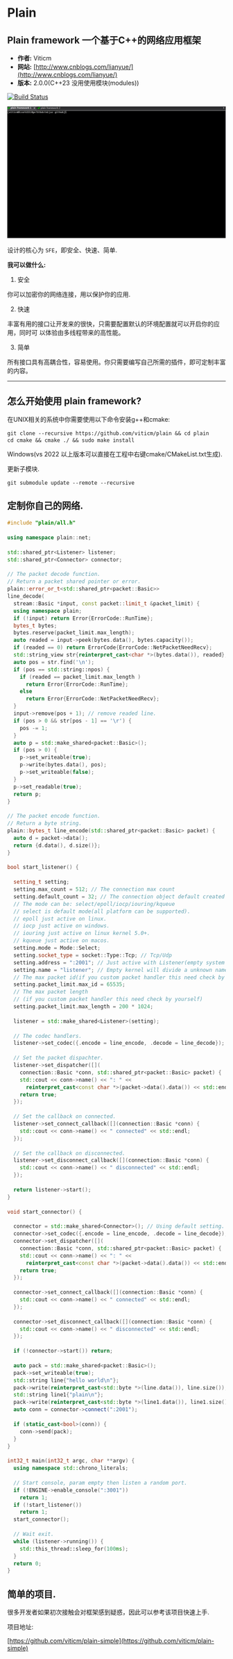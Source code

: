 # Plain #

## Plain framework 一个基于C++的网络应用框架 ##

- **作者:** Viticm
- **网站:** [http://www.cnblogs.com/lianyue/](http://www.cnblogs.com/lianyue/)
- **版本:** 2.0.0(C++23 没用使用模块(modules))

[![Build Status](https://travis-ci.org/viticm/plain.svg)](https://travis-ci.org/viticm/plain)

![img](https://github.com/viticm/plain-simple/blob/master/docs/pf-simple.gif)

设计的核心为 `SFE`，即安全、快速、简单.

**我可以做什么:**

1. 安全

你可以加密你的网络连接，用以保护你的应用.

2. 快速

丰富有用的接口让开发来的很快，只需要配置默认的环境配置就可以开启你的应用，同时可
以体验由多线程带来的高性能。

3. 简单

所有接口具有高耦合性，容易使用。你只需要编写自己所需的插件，即可定制丰富的内容。

----------

## 怎么开始使用 plain framework? ##

在UNIX相关的系统中你需要使用以下命令安装g++和cmake:

```shell
git clone --recursive https://github.com/viticm/plain && cd plain
cd cmake && cmake ./ && sudo make install
```

Windows(vs 2022 以上版本可以直接在工程中右键cmake/CMakeList.txt生成).

更新子模块.

```shell
git submodule update --remote --recursive
```


## 定制你自己的网络. ##

```cpp
#include "plain/all.h"

using namespace plain::net;

std::shared_ptr<Listener> listener;
std::shared_ptr<Connector> connector;

// The packet decode function.
// Return a packet shared pointer or error.
plain::error_or_t<std::shared_ptr<packet::Basic>>
line_decode(
  stream::Basic *input, const packet::limit_t &packet_limit) {
  using namespace plain;
  if (!input) return Error{ErrorCode::RunTime};
  bytes_t bytes;
  bytes.reserve(packet_limit.max_length);
  auto readed = input->peek(bytes.data(), bytes.capacity());
  if (readed == 0) return ErrorCode{ErrorCode::NetPacketNeedRecv};
  std::string_view str{reinterpret_cast<char *>(bytes.data()), readed};
  auto pos = str.find('\n');
  if (pos == std::string::npos) {
    if (readed == packet_limit.max_length )
      return Error{ErrorCode::RunTime};
    else
      return Error{ErrorCode::NetPacketNeedRecv};
  }
  input->remove(pos + 1); // remove readed line.
  if (pos > 0 && str[pos - 1] == '\r') {
    pos -= 1;
  }
  auto p = std::make_shared<packet::Basic>();
  if (pos > 0) {
    p->set_writeable(true);
    p->write(bytes.data(), pos);
    p->set_writeable(false);
  }
  p->set_readable(true);
  return p;
}

// The packet encode function.
// Return a byte string.
plain::bytes_t line_encode(std::shared_ptr<packet::Basic> packet) {
  auto d = packet->data();
  return {d.data(), d.size()};
}

bool start_listener() {

  setting_t setting;
  setting.max_count = 512; // The connection max count
  setting.default_count = 32; // The connection object default created
  // The mode can be: select/epoll/iocp/iouring/kqueue
  // select is default mode(all platform can be supported).
  // epoll just active on linux.
  // iocp just active on windows.
  // iouring just active on linux kernel 5.0+.
  // kqueue just active on macos.
  setting.mode = Mode::Select; 
  setting.socket_type = socket::Type::Tcp; // Tcp/Udp
  setting.address = ":2001"; // Just active with Listener(empty system divide a port)
  setting.name = "listener"; // Empty kernel will divide a unknown name
  // The max packet id(if you custom packet handler this need check by yourself)
  setting.packet_limit.max_id = 65535;
  // The max packet length
  // (if you custom packet handler this need check by yourself)
  setting.packet_limit.max_length = 200 * 1024;

  listener = std::make_shared<Listener>(setting);

  // The codec handlers.
  listener->set_codec({.encode = line_encode, .decode = line_decode});

  // Set the packet dispachter.
  listener->set_dispatcher([](
    connection::Basic *conn, std::shared_ptr<packet::Basic> packet) {
    std::cout << conn->name() << ": " <<
      reinterpret_cast<const char *>(packet->data().data()) << std::endl;
    return true;
  });

  // Set the callback on connected.
  listener->set_connect_callback([](connection::Basic *conn) {
    std::cout << conn->name() << " connected" << std::endl;
  });

  // Set the callback on disconnected.
  listener->set_disconnect_callback([](connection::Basic *conn) {
    std::cout << conn->name() << " disconnected" << std::endl;
  });

  return listener->start();
}

void start_connector() {
  
  connector = std::make_shared<Connector>(); // Using default setting.
  connector->set_codec({.encode = line_encode, .decode = line_decode});
  connector->set_dispatcher([](
    connection::Basic *conn, std::shared_ptr<packet::Basic> packet) {
    std::cout << conn->name() << ": " <<
      reinterpret_cast<const char *>(packet->data().data()) << std::endl;
    return true;
  });

  connector->set_connect_callback([](connection::Basic *conn) {
    std::cout << conn->name() << " connected" << std::endl;
  });

  connector->set_disconnect_callback([](connection::Basic *conn) {
    std::cout << conn->name() << " disconnected" << std::endl;
  });

  if (!connector->start()) return;

  auto pack = std::make_shared<packet::Basic>();
  pack->set_writeable(true);
  std::string line{"hello world\n"};
  pack->write(reinterpret_cast<std::byte *>(line.data()), line.size());
  std::string line1{"plain\n"};
  pack->write(reinterpret_cast<std::byte *>(line1.data()), line1.size());
  auto conn = connector->connect(":2001");
  
  if (static_cast<bool>(conn)) {
    conn->send(pack);
  }
}

int32_t main(int32_t argc, char **argv) {
  using namespace std::chrono_literals;
  
  // Start console, param empty then listen a random port.
  if (!ENGINE->enable_console(":3001"))
    return 1;
  if (!start_listener())
    return 1;
  start_connector();

  // Wait exit.
  while (listener->running()) {
    std::this_thread::sleep_for(100ms);
  }
  return 0;
}
```

## 简单的项目. ##

很多开发者如果初次接触会对框架感到疑惑，因此可以参考该项目快速上手.

项目地址:

[https://github.com/viticm/plain-simple](https://github.com/viticm/plain-simple)
